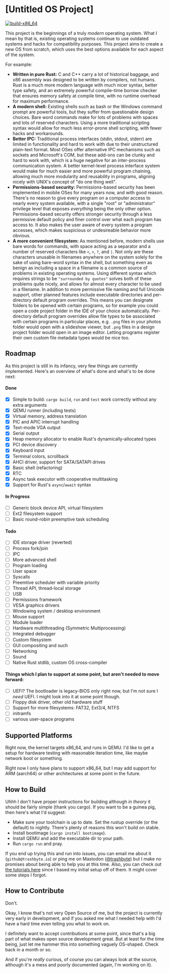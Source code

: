 # [Untitled OS Project]

[![build-x86_64](https://github.com/trashbyte/os/actions/workflows/x86_64.yaml/badge.svg?branch=master)](https://github.com/trashbyte/os/actions/workflows/x86_64.yaml)

This project is the beginnings of a truly *modern* operating system. What I mean by that is, existing operating systems continue to use outdated systems and hacks for compatibility purposes. This project aims to create a new OS from scratch, which uses the best options available for each aspect of the system.

For example:

 - **Written in pure Rust:** C and C++ carry a lot of historical baggage, and x86 assembly was designed to be written by compilers, not humans. Rust is a much more modern language with much nicer syntax, better type safety, and an extremely powerful compile-time borrow checker that ensures memory safety at compile time, with no runtime overhead for maximum performance.
 - **A modern shell:** Existing shells such as bash or the Windows command prompt are powerful tools, but they suffer from questionable design choices. Bare word commands make for lots of problems with spaces and lots of reserved characters. Using a more traditional scripting syntax would allow for much less error-prone shell scripting, with fewer hacks and workarounds.
 - **Better IPC:** Traditional process interfaces (stdin, stdout, stderr) are limited in functionality and hard to work with due to their unstructured plain-text format. Most OSes offer alternative IPC mechanisms such as sockets and Microsoft's COM, but these add-ons can be clunky and hard to work with, which is a huge negative for an inter-process communication system. A better kernel-level process interface system would make for much easier and more powerful program chaining, allowing much more modularity and reusability in programs, aligning nicely with UNIX's concept of "do one thing well".
 - **Permissions-based security:** Permissions-based security has been implemented in mobile OSes for many years now, and with good reason. There's no reason to give every program on a computer access to nearly every system available, with a single "root" or "administrator" privilege level that exposes *everything* being the only other option. Permissions-based security offers stronger security through a less permissive default policy and finer control over what each program has access to. It also makes the user aware of every system a program accesses, which makes suspicious or undesireable behavior more obvious.
 - **A more convenient filesystem:** As mentioned before, modern shells use bare words for commands, with space acting as a separator and a number of reserved characters like `<`, `>`, `?`, and `|`. Not only are these characters unusable in filenames anywhere on the system solely for the sake of using bare-word syntax in the shell, but something even as benign as including a space in a filename is a common source of problems in existing operating systems. Using different syntax which requires strings to be `"surrounded by quotes"` solves both of these problems quite nicely, and allows for almost every character to be used in a filename. In addition to more permissive file naming and full Unicode support, other planned features include executable directories and per-directory default program overrides. This means you can designate folders to be opened with certain programs, so for example you could open a code project folder in the IDE of your choice automatically. Per-directory default program overrides allow file types to be associated with certain programs in particular places, e.g. `.png` files in your photos folder would open with a slideshow viewer, but `.png` files in a design project folder would open in an image editor. Letting programs register their own custom file metadata types would be nice too.

## Roadmap

As this project is still in its infancy, very few things are currently implemented. Here's an overview of what's done and what's to be done next:

#### Done

 - [X] Simple to build: `cargo build`, `run` and `test` work correctly without any extra arguments
 - [X] QEMU runner (including tests)
 - [X] Virtual memory, address translation
 - [X] PIC and APIC interrupt handling
 - [X] Text-mode VGA output
 - [X] Serial output
 - [X] Heap memory allocator to enable Rust's dynamically-allocated types
 - [X] PCI device discovery
 - [X] Keyboard input
 - [X] Terminal colors, scrollback
 - [X] AHCI driver, support for SATA/SATAPI drives
 - [X] Basic shell (refactoring)
 - [X] RTC
 - [X] Async task executor with cooperative multitasking
 - [X] Support for Rust's `async`/`await` syntax

#### In Progress

 - [ ] Generic block device API, virtual filesystem
 - [ ] Ext2 filesystem support
 - [ ] Basic round-robin preemptive task scheduling

#### Todo

 - [ ] IDE storage driver (reverted)
 - [ ] Process fork/join
 - [ ] IPC
 - [ ] More advanced shell
 - [ ] Program loading
 - [ ] User space
 - [ ] Syscalls
 - [ ] Preemtive scheduler with variable priority
 - [ ] Thread API, thread-local storage
 - [ ] USB
 - [ ] Permissions framework
 - [ ] VESA graphics drivers
 - [ ] Windowing system / desktop environment
 - [ ] Mouse support
 - [ ] Module loader
 - [ ] Hardware multithreading (Symmetric Multiprocessing)
 - [ ] Integrated debugger
 - [ ] Custom filesystem
 - [ ] GUI compositing and such
 - [ ] Networking
 - [ ] Sound
 - [ ] Native Rust stdlib, custom OS cross-compiler

#### Things which I plan to support at some point, but aren't needed to move forward:

 - [ ] UEFI? The bootloader is legacy-BIOS only right now, but I'm not sure I *need* UEFI. I might look into it at some point though.
 - [ ] Floppy disk driver, other old hardware stuff
 - [ ] Support for more filesystems: FAT32, Ext3/4, NTFS
 - [ ] initramfs
 - [ ] various user-space programs

## Supported Platforms

Right now, the kernel targets x86_64, and runs in QEMU. I'd like to get a setup for hardware testing with reasonable iteration time, like maybe network boot or something.

Right now I only have plans to support x86_64, but I may add support for ARM (aarch64) or other architectures at some point in the future.

## How to Build

Uhhh I don't have proper instructions for building although *in theory* it should be fairly simple (thank you cargo). If you want to be a guinea pig, then here's what I'd suggest:

 - Make sure your toolchain is up to date. Set the rustup override (or the default) to nightly. There's plenty of reasons this won't build on stable.
 - Install bootimage (`cargo install bootimage`).
 - Install QEMU and add the executable dir to your path.
 - Run `cargo run` and pray.

If you end up trying this and run into issues, you can email me about it (`github@trashbyte.io`) or ping me on Mastodon ([@trashbyte](https://cybre.space/@trashbyte)) but I make no promises about being able to help you at this time. Also, you can check out [the tutorials here](https://os.phil-opp.com/) since I based my initial setup off of them. It might cover some steps I forgot.

## How to Contribute

Don't.

Okay, I know that's not very Open Source of me, but the project is currently very early in development, and if you asked me what I needed help with I'd have a hard time even telling you what to work on.

I definitely want to accept contributions at some point, since that's a big part of what makes open source development great. But at least for the time being, just let me hammer this into something vaguely OS-shaped. Check back in a month or so.

And if you're *really* curious, of course you can always look at the source, although it's a mess and poorly documented (again, I'm working on it).

